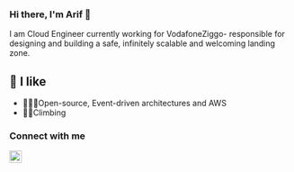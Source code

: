 ### Hi there, I'm Arif 👋

I am Cloud Engineer currently working for VodafoneZiggo- responsible for designing and building a safe, infinitely scalable and welcoming landing zone.

## 👀 I like 

- 👨🏻‍💻Open-source, Event-driven architectures and AWS
- 🧗‍♂️Climbing


### Connect with me

[<img align="left" alt="arifakkermans | LinkedIn" width="22" src="https://img.icons8.com/color/48/000000/linkedin.png" />][linkedin]

[linkedin]: https://linkedin.com/in/arif-akkermans
